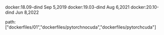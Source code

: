 docker:18.09-dind Sep 5,2019
docker:19.03-dind Aug 6,2021
docker:20.10-dind Jun 8,2022

path: ["dockerfiles/01","dockerfiles/pytorchnocuda","dockerfiles/pytorchcuda"]